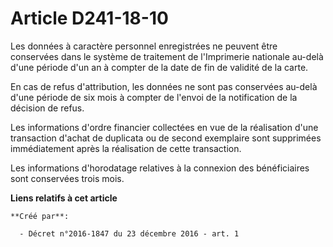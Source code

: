 # Article D241-18-10

Les  données à caractère personnel enregistrées ne peuvent être conservées  dans le système de traitement de l'Imprimerie
nationale au-delà d'une  période d'un an à compter de la date de fin de validité de la carte. 

En cas de refus d'attribution, les données ne sont pas conservées  au-delà d'une période de six mois à compter de l'envoi de
la  notification de la décision de refus. 

Les  informations d'ordre financier collectées en vue de la réalisation d'une  transaction d'achat de duplicata ou de second
exemplaire sont  supprimées immédiatement après la réalisation de cette transaction. 

Les informations d'horodatage relatives à la connexion des bénéficiaires sont conservées trois mois.

**Liens relatifs à cet article**

	**Créé par**:

	  - Décret n°2016-1847 du 23 décembre 2016 - art. 1
